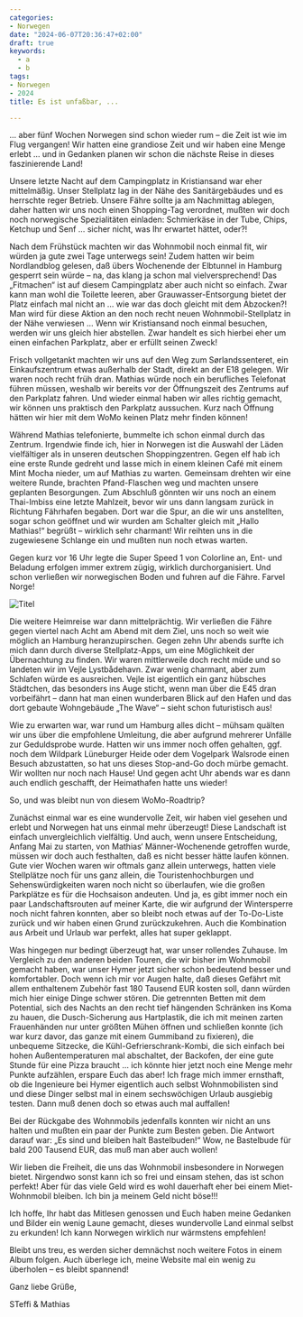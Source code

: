 ```yaml
---
categories:
- Norwegen
date: "2024-06-07T20:36:47+02:00"
draft: true
keywords: 
  - a
  - b
tags:
- Norwegen
- 2024
title: Es ist unfaßbar, ...

---
```


… aber fünf Wochen Norwegen sind schon wieder rum – die Zeit ist wie im Flug vergangen! Wir hatten eine grandiose Zeit und wir haben eine Menge erlebt … und in Gedanken planen wir schon die nächste Reise in dieses faszinierende Land!

Unsere letzte Nacht auf dem Campingplatz in Kristiansand war eher mittelmäßig. Unser Stellplatz lag in der Nähe des Sanitärgebäudes und es herrschte reger Betrieb. Unsere Fähre sollte ja am Nachmittag ablegen, daher hatten wir uns noch einen Shopping-Tag verordnet, mußten wir doch noch norwegische Spezialitäten einladen: Schmierkäse in der Tube, Chips, Ketchup und Senf … sicher nicht, was Ihr erwartet hättet, oder?!

Nach dem Frühstück machten wir das Wohnmobil noch einmal fit, wir würden ja gute zwei Tage unterwegs sein! Zudem hatten wir beim Nordlandblog gelesen, daß übers Wochenende der Elbtunnel in Hamburg gesperrt sein würde – na, das klang ja schon mal vielversprechend! Das „Fitmachen“ ist auf diesem Campingplatz aber auch nicht so einfach. Zwar kann man wohl die Toilette leeren, aber Grauwasser-Entsorgung bietet der Platz einfach mal nicht an … wie war das doch gleicht mit dem Abzocken?! Man wird für diese Aktion an den noch recht neuen Wohnmobil-Stellplatz in der Nähe verwiesen … Wenn wir Kristiansand noch einmal besuchen, werden wir uns gleich hier abstellen. Zwar handelt es sich hierbei eher um einen einfachen Parkplatz, aber er erfüllt seinen Zweck!

Frisch vollgetankt machten wir uns auf den Weg zum Sørlandssenteret, ein Einkaufszentrum etwas außerhalb der Stadt, direkt an der E18 gelegen. Wir waren noch recht früh dran. Mathias würde noch ein berufliches Telefonat führen müssen, weshalb wir bereits vor der Öffnungszeit des Zentrums auf den Parkplatz fahren. Und wieder einmal haben wir alles richtig gemacht, wir können uns praktisch den Parkplatz aussuchen. Kurz nach Öffnung hätten wir hier mit dem WoMo keinen Platz mehr finden können!

Während Mathias telefonierte, bummelte ich schon einmal durch das Zentrum. Irgendwie finde ich, hier in Norwegen ist die Auswahl der Läden vielfältiger als in unseren deutschen Shoppingzentren. Gegen elf hab ich eine erste Runde gedreht und lasse mich in einem kleinen Café mit einem Mint Mocha nieder, um auf Mathias zu warten. Gemeinsam drehten wir eine weitere Runde, brachten Pfand-Flaschen weg und machten unsere geplanten Besorgungen. Zum Abschluß gönnten wir uns noch an einem Thai-Imbiss eine letzte Mahlzeit, bevor wir uns dann langsam zurück in Richtung Fährhafen begaben. Dort war die Spur, an die wir uns anstellten, sogar schon geöffnet und wir wurden am Schalter gleich mit „Hallo Mathias!“ begrüßt – wirklich sehr charmant! Wir reihten uns in die zugewiesene Schlange ein und mußten nun noch etwas warten.

Gegen kurz vor 16 Uhr legte die Super Speed 1 von Colorline an, Ent- und Beladung erfolgen immer extrem zügig, wirklich durchorganisiert. Und schon verließen wir norwegischen Boden und fuhren auf die Fähre. Farvel Norge!

![Titel](/images/dddD)
<!-- Unsere Super Speed 1 -->
<!-- Fährterminal in Kristiansand -->
<!-- Kristiansand von der Fähre aus gesehen-->

Die weitere Heimreise war dann mittelprächtig. Wir verließen die Fähre gegen viertel nach Acht am Abend mit dem Ziel, uns noch so weit wie möglich an Hamburg heranzupirschen. Gegen zehn Uhr abends surfte ich mich dann durch diverse Stellplatz-Apps, um eine Möglichkeit der Übernachtung zu finden. Wir waren mittlerweile doch recht müde und so landeten wir im Vejle Lystbådehavn. Zwar wenig charmant, aber zum Schlafen würde es ausreichen. Vejle ist eigentlich ein ganz hübsches Städtchen, das besonders ins Auge sticht, wenn man über die E45 dran vorbeifährt – dann hat man einen wunderbaren Blick auf den Hafen und das dort gebaute Wohngebäude „The Wave“ – sieht schon futuristisch aus!

Wie zu erwarten war, war rund um Hamburg alles dicht – mühsam quälten wir uns über die empfohlene Umleitung, die aber aufgrund mehrerer Unfälle zur Geduldsprobe wurde. Hatten wir uns immer noch offen gehalten, ggf. noch dem Wildpark Lüneburger Heide oder dem Vogelpark Walsrode einen Besuch abzustatten, so hat uns dieses Stop-and-Go doch mürbe gemacht. Wir wollten nur noch nach Hause! Und gegen acht Uhr abends war es dann auch endlich geschafft, der Heimathafen hatte uns wieder!

So, und was bleibt nun von diesem WoMo-Roadtrip?

Zunächst einmal war es eine wundervolle Zeit, wir haben viel gesehen und erlebt und Norwegen hat uns einmal mehr überzeugt! Diese Landschaft ist einfach unvergleichlich vielfältig. Und auch, wenn unsere Entscheidung, Anfang Mai zu starten, von Mathias‘ Männer-Wochenende getroffen wurde, müssen wir doch auch festhalten, daß es nicht besser hätte laufen können. Gute vier Wochen waren wir oftmals ganz allein unterwegs, hatten viele Stellplätze noch für uns ganz allein, die Touristenhochburgen und Sehenswürdigkeiten waren noch nicht so überlaufen, wie die großen Parkplätze es für die Hochsaison andeuten. Und ja, es gibt immer noch ein paar Landschaftsrouten auf meiner Karte, die wir aufgrund der Wintersperre noch nicht fahren konnten, aber so bleibt noch etwas auf der To-Do-Liste zurück und wir haben einen Grund zurückzukehren. Auch die Kombination aus Arbeit und Urlaub war perfekt, alles hat super geklappt.

Was hingegen nur bedingt überzeugt hat, war unser rollendes Zuhause. Im Vergleich zu den anderen beiden Touren, die wir bisher im Wohnmobil gemacht haben, war unser Hymer jetzt sicher schon bedeutend besser und komfortabler. Doch wenn ich mir vor Augen halte, daß dieses Gefährt mit allem enthaltenem Zubehör fast 180 Tausend EUR kosten soll, dann würden mich hier einige Dinge schwer stören. Die getrennten Betten mit dem Potential, sich des Nachts an den recht tief hängenden Schränken ins Koma zu hauen, die Dusch-Sicherung aus Hartplastik, die ich mit meinen zarten Frauenhänden nur unter größten Mühen öffnen und schließen konnte (ich war kurz davor, das ganze mit einem Gummiband zu fixieren), die unbequeme Sitzecke, die Kühl-Gefrierschrank-Kombi, die sich einfach bei hohen Außentemperaturen mal abschaltet, der Backofen, der eine gute Stunde für eine Pizza braucht … ich könnte hier jetzt noch eine Menge mehr Punkte aufzählen, erspare Euch das aber! Ich frage mich immer ernsthaft, ob die Ingenieure bei Hymer eigentlich auch selbst Wohnmobilisten sind und diese Dinger selbst mal in einem sechswöchigen Urlaub ausgiebig testen. Dann muß denen doch so etwas auch mal auffallen!

Bei der Rückgabe des Wohnmobils jedenfalls konnten wir nicht an uns halten und mußten ein paar der Punkte zum Besten geben. Die Antwort darauf war: „Es sind und bleiben halt Bastelbuden!“ Wow, ne Bastelbude für bald 200 Tausend EUR, das muß man aber auch wollen!

Wir lieben die Freiheit, die uns das Wohnmobil insbesondere in Norwegen bietet. Nirgendwo sonst kann ich so frei und einsam stehen, das ist schon perfekt! Aber für das viele Geld wird es wohl dauerhaft eher bei einem Miet-Wohnmobil bleiben. Ich bin ja meinem Geld nicht böse!!!

Ich hoffe, Ihr habt das Mitlesen genossen und Euch haben meine Gedanken und Bilder ein wenig Laune gemacht, dieses wundervolle Land einmal selbst zu erkunden! Ich kann Norwegen wirklich nur wärmstens empfehlen!

Bleibt uns treu, es werden sicher demnächst noch weitere Fotos in einem Album folgen. Auch überlege ich, meine Website mal ein wenig zu überholen – es bleibt spannend!

Ganz liebe Grüße,

STeffi & Mathias
